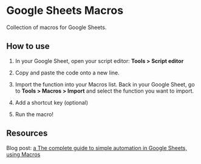 # Google Sheets Macros

Collection of macros for Google Sheets. 

## How to use

1. In your Google Sheet, open your script editor: **Tools > Script editor**

2. Copy and paste the code onto a new line.

3. Import the function into your Macros list. Back in your Google Sheet, go to **Tools > Macros > Import** and select the function you want to import.

4. Add a shortcut key (optional)

5. Run the macro!

## Resources

Blog post: [a The complete guide to simple automation in Google Sheets, using Macros](https://www.benlcollins.com/spreadsheets/macros/)
